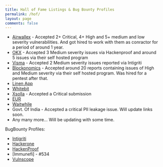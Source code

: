 ```yaml
---
title: Hall of Fame Listings & Bug Bounty Profiles
permalink: /hof/
layout: page
comments: false
---
```


- [Airwallex](https://medium.com/airwallex-engineering/a-pragmatic-guide-to-building-your-bug-bounty-program-e328b7492c67#:~:text=Enter%2C%20Siddharth.,his%20university%20fees.) - Accepted 2+ Critical, 4+ High and 5+ medium and low severity vulnerabilities. And got hired to work with them as conractor for a period of around 1 year.
- [OKX](https://hackenproof.com/okx-1/okx/influencers#:~:text=1-,Siddharth%20Bharadwaj,-%40SiddharthBharadwaj) - Accepted 3 Medium severity issues via Hackenproof and around 5 issues via their self hosted program
- [Visma](https://www.visma.com/trust-centre/security/hall-of-fame/#:~:text=2023-,Siddharth%20Bharadwaj,-2023) - Accepted 2 Medium severity issues reported via Intigriti
- [Blockonomics](https://blockonomics.co) -  Accepted around 20 reports containing issues of High and Medium severity via their self hosted program. Was hired for a pentest after that.
- [Linen App](https://linen.app/bug-bounty/#:~:text=Yeshwanth-,Siddharth%20Bharadwaj,-Irtaza%20Shaikh)
- [Whitebit](https://whitebit.com/)
- [Xsolla](xsolla.com) - Accepted a Critical submission
- [EUR](https://www.eur.nl/en/campus/locations/campus-woudestein/security-safety/information-security/hall-fame#:~:text=Opens%20external-,Siddharth%20Bharadwaj,-%2C%20Twitter)
- [Waitwhile](https://waitwhile.com/)
- Govt. Of India - Accepted a critical PII leakage issue. Will update links soon.
- Any many more... Will be updating with some time.

BugBounty Profiles:
- [Intigriti](https://app.intigriti.com/profile/siddharthbharadwaj)
- [Hackerone](https://hackerone.com/siddharthbharadwaj?type=user)
- [HackenProof](https://hackenproof.com/hackers/siddharthbharadwaj)
- [Immunefi] - #534
- [Vulnscope](https://www.vulnscope.com/siddharthbharadwaj)
